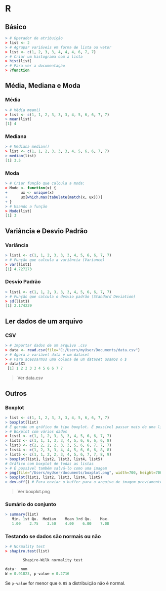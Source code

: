 # R


## Básico

```R
> # Operador de atribuição
> list <- 2
> # Agrupar variáveis em forma de lista ou vetor
> list <- c(1, 2, 3, 3, 4, 4, 4, 6, 7, 7)
> # Criar um histograma com a lista
> hist(list)
> # Para ver a documentação
> ?function
```

## Média, Mediana e Moda

### Média

```R
> # Média mean()
> list <- c(1, 1, 2, 3, 3, 3, 4, 5, 6, 6, 7, 7)
> mean(list)
[1] 4
```

### Mediana

```R
> # Mediana median()
> list <- c(1, 1, 2, 3, 3, 3, 4, 5, 6, 6, 7, 7)
> median(list)
[1] 3.5
```

### Moda

```R
> # Criar função que calcula a moda:
> Mode <- function(x) {
+      ux <- unique(x)
+      ux[which.max(tabulate(match(x, ux)))]
+ }
> # Usando a função
> Mode(list)
[1] 3
```

## Variância e Desvio Padrão

### Variância

```R
> list1 <- c(1, 1, 2, 3, 3, 3, 4, 5, 6, 6, 7, 7)
> # Função que calcula a variância (Variance)
> var(list1)
[1] 4.727273
```

### Desvio Padrão

```R
> list1 <- c(1, 1, 2, 3, 3, 3, 4, 5, 6, 6, 7, 7)
> # Função que calcula o desvio padrão (Standard Deviation)
> sd(list1)
[1] 2.174229
```

## Ler dados de um arquivo

### CSV

```R
> # Importar dados de um arquivo .csv
> data <- read.csv(file="C:/Users/myUser/Documents/data.csv")
> # Agora a variável data é um dataset
> # Para acessarmos uma coluna de um dataset usamos o $
> data$X1
 [1] 1 2 3 3 3 4 5 6 6 7 7
```

>Ver data.csv

## Outros

### Boxplot

```R
> list <- c(1, 1, 2, 3, 3, 3, 4, 5, 6, 6, 7, 7)
> boxplot(list)
# É gerado um gráfico do tipo boxplot. É possível passar mais de uma lista
> # Boxplot com vários dados
> list1 <- c(1, 1, 2, 3, 3, 3, 4, 5, 6, 6, 7, 7)
> list2 <- c(1, 1, 1, 3, 3, 4, 5, 6, 6, 6, 6, 8)
> list3 <- c(2, 2, 2, 2, 3, 3, 5, 6, 6, 7, 7, 7)
> list4 <- c(1, 2, 3, 3, 4, 4, 5, 6, 6, 6, 8, 8)
> list5 <- c(1, 1, 2, 2, 3, 4, 5, 6, 7, 7, 8, 9)
> boxplot(list1, list2, list3, list4, list5)
# Gráfico com boxplot de todas as listas
> # É possível também salvá-lo como uma imagem
> png(file="/Users/myUser/documents/boxplot.png", width=700, height=700)
> boxplot(list1, list2, list3, list4, list5)
> dev.off() # Para enviar o buffer para o arquivo de imagem previamente configurado.
```

>Ver boxplot.png

### Sumário do conjunto

```R
> summary(list)
   Min. 1st Qu.  Median    Mean 3rd Qu.    Max. 
   1.00    2.75    3.50    4.00    6.00    7.00 
```

### Testando se dados são normais ou não

```R
> # Normality test
> shapiro.test(list)

        Shapiro-Wilk normality test

data:  num
W = 0.91823, p-value = 0.2716
```

Se ```p-value``` for menor que ```0.05``` a distribuição não é normal.

```R
```